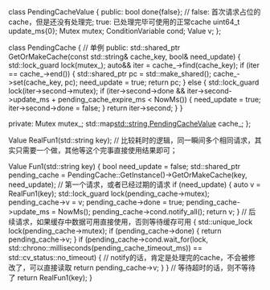 class PendingCacheValue {
 public:
  bool done{false};  // false: 首次请求占位的cache，但是还没有处理完; true: 已处理完毕可使用的正常cache
  uint64_t update_ms{0};
  Mutex mutex;
  ConditionVariable cond;
  Value v;
};

class PendingCache { // 单例
 public:
  std::shared_ptr<PendingCacheValue> GetOrMakeCache(const std::string& cache_key, bool& need_update) {
    std::lock_guard lock(mutex_);
    auto&& iter = cache_->find(cache_key);
    if (iter == cache_->end()) {
      std::shared_ptr<PendingCacheValue> pc = std::make_shared<PendingCacheValue>();
      cache_->set(cache_key, pc);
      need_update = true;
      return pc;
    } else {
      std::lock_guard lock(iter->second->mutex);
      if (iter->second->done &&
          iter->second->update_ms + pending_cache_expire_ms < NowMs()) {
        need_update = true;
        iter->second->done = false;
      }
      return iter->second;
    }
  }

 private:
  Mutex mutex_;
  std::map<std::string,PendingCacheValue> cache_;
};


Value RealFun1(std::string key); // 比较耗时的逻辑，同一瞬间多个相同请求，其实只需要一个做，其他等这个完事直接使用结果即可；

Value Fun1(std::string key) {
  bool need_update = false;
  std::shared_ptr<PendingCacheValue> pending_cache = PendingCache::GetInstance()->GetOrMakeCache(key, need_update);
  // 第一个请求，或者已经过期的请求
  if (need_update) {
    auto v = RealFun1(key);
    std::lock_guard lock(pending_cache->mutex);
    pending_cache->v = v;
    pending_cache->done = true;
    pending_cache->update_ms = NowMs();
    pending_cache->cond.notify_all();
    return v;
  }
  // 后续请求，如果缓存中数据可用直接使用，否则等待缓存可用
  {
    std::unique_lock lock(pending_cache->mutex);
    if (pending_cache->done) {
      return pending_cache->v;
    }
    if (pending_cache->cond.wait_for(lock, std::chrono::milliseconds(pending_cache_timeout_ms)) ==
        std::cv_status::no_timeout) {
      // notify的话，肯定是处理完的cache，不会被修改了，可以直接读取
      return pending_cache->v;
    }
  }
  // 等待超时的话，则不等待了
  return RealFun1(key);
}
